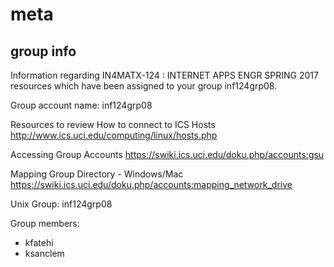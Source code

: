 # meta

## group info

Information regarding IN4MATX-124 : INTERNET APPS ENGR SPRING 2017 resources which have been assigned to your group inf124grp08.

Group account name: inf124grp08

Resources to review
How to connect to ICS Hosts
    http://www.ics.uci.edu/computing/linux/hosts.php

Accessing Group Accounts
    https://swiki.ics.uci.edu/doku.php/accounts:gsu

Mapping Group Directory - Windows/Mac
    https://swiki.ics.uci.edu/doku.php/accounts:mapping_network_drive


Unix Group:      inf124grp08

Group members:
* kfatehi
* ksanclem
